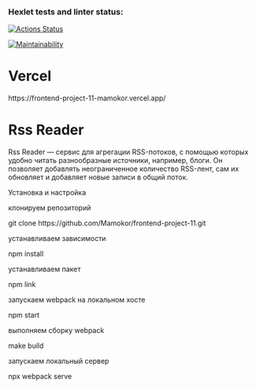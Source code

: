 ### Hexlet tests and linter status:
[![Actions Status](https://github.com/Mamokor/frontend-project-11/workflows/hexlet-check/badge.svg)](https://github.com/Mamokor/frontend-project-11/actions)

[![Maintainability](https://api.codeclimate.com/v1/badges/32da283dfcde55462781/maintainability)](https://codeclimate.com/github/Mamokor/frontend-project-11/maintainability)

<h1>Vercel</h1>
https://frontend-project-11-mamokor.vercel.app/

<h1>Rss Reader</h1>

Rss Reader — сервис для агрегации RSS-потоков, с помощью которых удобно читать разнообразные источники, например, блоги. Он позволяет добавлять неограниченное количество RSS-лент, сам их обновляет и добавляет новые записи в общий поток.

<p>Установка и настройка</p>

<p>клонируем репозиторий</p>
git clone https://github.com/Mamokor/frontend-project-11.git

<p>устанавливаем зависимости</p>
npm install

<p>устанавливаем пакет</p>
npm link

<p>запускаем webpack на локальном хосте</p>
npm start

<p>выполняем сборку webpack</p>
make build

<p>запускаем локальный сервер</p>
npx webpack serve

